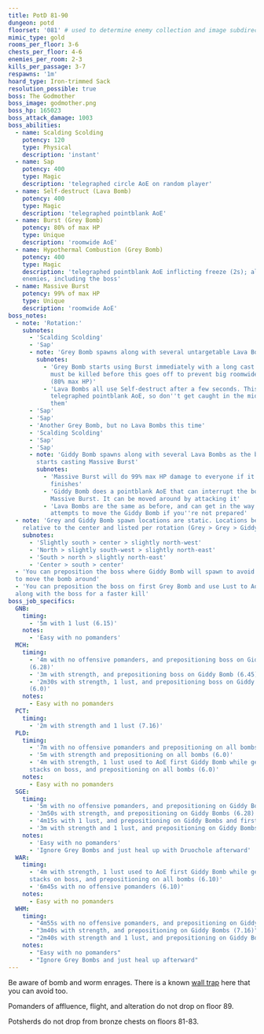 ```yaml
---
title: PotD 81-90
dungeon: potd
floorset: '081' # used to determine enemy collection and image subdirectory
mimic_type: gold
rooms_per_floor: 3-6
chests_per_floor: 4-6
enemies_per_room: 2-3
kills_per_passage: 3-7
respawns: '1m'
hoard_type: Iron-trimmed Sack
resolution_possible: true
boss: The Godmother
boss_image: godmother.png
boss_hp: 165023
boss_attack_damage: 1003
boss_abilities:
  - name: Scalding Scolding
    potency: 120
    type: Physical
    description: 'instant'
  - name: Sap
    potency: 400
    type: Magic
    description: 'telegraphed circle AoE on random player'
  - name: Self-destruct (Lava Bomb)
    potency: 400
    type: Magic
    description: 'telegraphed pointblank AoE'
  - name: Burst (Grey Bomb)
    potency: 80% of max HP
    type: Unique
    description: 'roomwide AoE'
  - name: Hypothermal Combustion (Grey Bomb)
    potency: 400
    type: Magic
    description: 'telegraphed pointblank AoE inflicting freeze (2s); also hits
    enemies, including the boss'
  - name: Massive Burst
    potency: 99% of max HP
    type: Unique
    description: 'roomwide AoE'
boss_notes:
  - note: 'Rotation:'
    subnotes:
      - 'Scalding Scolding'
      - 'Sap'
      - note: 'Grey Bomb spawns along with several untargetable Lava Bombs'
        subnotes:
          - 'Grey Bomb starts using Burst immediately with a long cast time. It
            must be killed before this goes off to prevent big roomwide damage
            (80% max HP)'
          - 'Lava Bombs all use Self-destruct after a few seconds. This is a
            telegraphed pointblank AoE, so don''t get caught in the middle of
            them'
      - 'Sap'
      - 'Sap'
      - 'Another Grey Bomb, but no Lava Bombs this time'
      - 'Scalding Scolding'
      - 'Sap'
      - 'Sap'
      - note: 'Giddy Bomb spawns along with several Lava Bombs as the boss
        starts casting Massive Burst'
        subnotes:
          - 'Massive Burst will do 99% max HP damage to everyone if it
            finishes'
          - 'Giddy Bomb does a pointblank AoE that can interrupt the boss''s
            Massive Burst. It can be moved around by attacking it'
          - 'Lava Bombs are the same as before, and can get in the way of your
            attempts to move the Giddy Bomb if you''re not prepared'
  - note: 'Grey and Giddy Bomb spawn locations are static. Locations below are
    relative to the center and listed per rotation (Grey > Grey > Giddy)'
    subnotes:
      - 'Slightly south > center > slightly north-west'
      - 'North > slightly south-west > slightly north-east'
      - 'South > north > slightly north-east'
      - 'Center > south > center'
  - 'You can preposition the boss where Giddy Bomb will spawn to avoid having
  to move the bomb around'
  - 'You can preposition the boss on first Grey Bomb and use Lust to AoE it
  along with the boss for a faster kill'
boss_job_specifics:
  GNB:
    timing:
      - '5m with 1 lust (6.15)'
    notes:
      - 'Easy with no pomanders'
  MCH:
    timing:
      - '4m with no offensive pomanders, and prepositioning boss on Giddy Bombs
      (6.28)'
      - '3m with strength, and prepositioning boss on Giddy Bomb (6.45)'
      - '2m30s with strength, 1 lust, and prepositioning boss on Giddy Bomb
      (6.0)'
    notes:
      - Easy with no pomanders
  PCT:
    timing:
      - '2m with strength and 1 lust (7.16)'
  PLD:
    timing:
      - '7m with no offensive pomanders and prepositioning on all bombs (6.0)'
      - '5m with strength and prepositioning on all bombs (6.0)'
      - '4m with strength, 1 lust used to AoE first Giddy Bomb while getting 5
      stacks on boss, and prepositioning on all bombs (6.0)'
    notes:
      - Easy with no pomanders
  SGE:
    timing:
      - '5m with no offensive pomanders, and prepositioning on Giddy Bombs (6.28)'
      - '3m50s with strength, and prepositioning on Giddy Bombs (6.28)'
      - '4m15s with 1 lust, and prepositioning on Giddy Bombs and first Grey Bomb (6.28)'
      - '3m with strength and 1 lust, and prepositioning on Giddy Bombs and first Grey Bomb (6.28)'
    notes:
      - 'Easy with no pomanders'
      - 'Ignore Grey Bombs and just heal up with Druochole afterward'
  WAR:
    timing:
      - '4m with strength, 1 lust used to AoE first Giddy Bomb while getting 5
      stacks on boss, and prepositioning on all bombs (6.10)'
      - '6m45s with no offensive pomanders (6.10)'
    notes:
      - Easy with no pomanders
  WHM:
    timing:
      - "4m55s with no offensive pomanders, and prepositioning on Giddy Bombs (7.16)"
      - "3m40s with strength, and prepositioning on Giddy Bombs (7.16)"
      - "2m40s with strength and 1 lust, and prepositioning on Giddy Bombs and first Grey Bomb (7.16)"
    notes:
      - "Easy with no pomanders"
      - "Ignore Grey Bombs and just heal up afterward"
---
```


Be aware of bomb and worm enrages. There is a known
[wall trap](/wall_traps.html#potd-81-109) here that you can avoid too.

Pomanders of affluence, flight, and alteration do not drop on floor 89.

Potsherds do not drop from bronze chests on floors 81-83.

